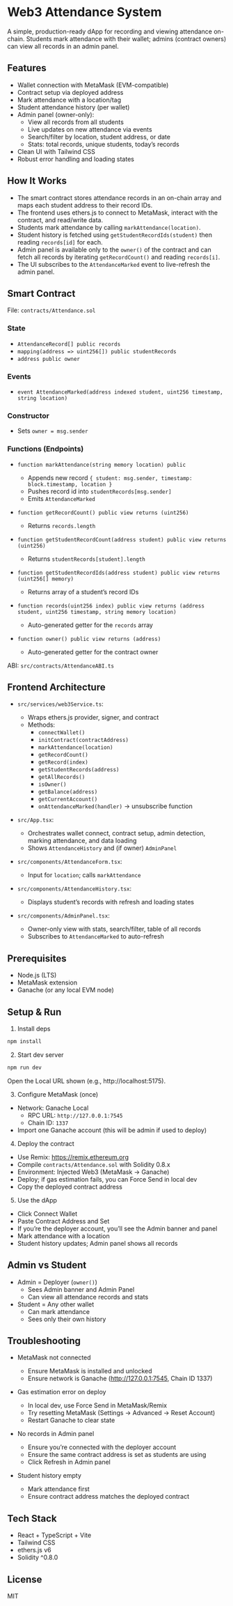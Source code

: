 # Web3 Attendance System

A simple, production-ready dApp for recording and viewing attendance on-chain. Students mark attendance with their wallet; admins (contract owners) can view all records in an admin panel.

## Features

- Wallet connection with MetaMask (EVM-compatible)
- Contract setup via deployed address
- Mark attendance with a location/tag
- Student attendance history (per wallet)
- Admin panel (owner-only):
  - View all records from all students
  - Live updates on new attendance via events
  - Search/filter by location, student address, or date
  - Stats: total records, unique students, today’s records
- Clean UI with Tailwind CSS
- Robust error handling and loading states

## How It Works

- The smart contract stores attendance records in an on-chain array and maps each student address to their record IDs.
- The frontend uses ethers.js to connect to MetaMask, interact with the contract, and read/write data.
- Students mark attendance by calling `markAttendance(location)`.
- Student history is fetched using `getStudentRecordIds(student)` then reading `records[id]` for each.
- Admin panel is available only to the `owner()` of the contract and can fetch all records by iterating `getRecordCount()` and reading `records[i]`.
- The UI subscribes to the `AttendanceMarked` event to live-refresh the admin panel.

## Smart Contract

File: `contracts/Attendance.sol`

### State
- `AttendanceRecord[] public records`
- `mapping(address => uint256[]) public studentRecords`
- `address public owner`

### Events
- `event AttendanceMarked(address indexed student, uint256 timestamp, string location)`

### Constructor
- Sets `owner = msg.sender`

### Functions (Endpoints)
- `function markAttendance(string memory location) public`
  - Appends new record `{ student: msg.sender, timestamp: block.timestamp, location }`
  - Pushes record id into `studentRecords[msg.sender]`
  - Emits `AttendanceMarked`

- `function getRecordCount() public view returns (uint256)`
  - Returns `records.length`

- `function getStudentRecordCount(address student) public view returns (uint256)`
  - Returns `studentRecords[student].length`

- `function getStudentRecordIds(address student) public view returns (uint256[] memory)`
  - Returns array of a student’s record IDs

- `function records(uint256 index) public view returns (address student, uint256 timestamp, string memory location)`
  - Auto-generated getter for the `records` array

- `function owner() public view returns (address)`
  - Auto-generated getter for the contract owner

ABI: `src/contracts/AttendanceABI.ts`

## Frontend Architecture

- `src/services/web3Service.ts`:
  - Wraps ethers.js provider, signer, and contract
  - Methods:
    - `connectWallet()`
    - `initContract(contractAddress)`
    - `markAttendance(location)`
    - `getRecordCount()`
    - `getRecord(index)`
    - `getStudentRecords(address)`
    - `getAllRecords()`
    - `isOwner()`
    - `getBalance(address)`
    - `getCurrentAccount()`
    - `onAttendanceMarked(handler)` → unsubscribe function

- `src/App.tsx`:
  - Orchestrates wallet connect, contract setup, admin detection, marking attendance, and data loading
  - Shows `AttendanceHistory` and (if owner) `AdminPanel`

- `src/components/AttendanceForm.tsx`:
  - Input for `location`; calls `markAttendance`

- `src/components/AttendanceHistory.tsx`:
  - Displays student’s records with refresh and loading states

- `src/components/AdminPanel.tsx`:
  - Owner-only view with stats, search/filter, table of all records
  - Subscribes to `AttendanceMarked` to auto-refresh

## Prerequisites

- Node.js (LTS)
- MetaMask extension
- Ganache (or any local EVM node)

## Setup & Run

1) Install deps
```bash
npm install
```

2) Start dev server
```bash
npm run dev
```
Open the Local URL shown (e.g., http://localhost:5175).

3) Configure MetaMask (once)
- Network: Ganache Local
  - RPC URL: `http://127.0.0.1:7545`
  - Chain ID: `1337`
- Import one Ganache account (this will be admin if used to deploy)

4) Deploy the contract
- Use Remix: https://remix.ethereum.org
- Compile `contracts/Attendance.sol` with Solidity 0.8.x
- Environment: Injected Web3 (MetaMask → Ganache)
- Deploy; if gas estimation fails, you can Force Send in local dev
- Copy the deployed contract address

5) Use the dApp
- Click Connect Wallet
- Paste Contract Address and Set
- If you’re the deployer account, you’ll see the Admin banner and panel
- Mark attendance with a location
- Student history updates; Admin panel shows all records

## Admin vs Student

- Admin = Deployer (`owner()`)
  - Sees Admin banner and Admin Panel
  - Can view all attendance records and stats
- Student = Any other wallet
  - Can mark attendance
  - Sees only their own history

## Troubleshooting

- MetaMask not connected
  - Ensure MetaMask is installed and unlocked
  - Ensure network is Ganache (http://127.0.0.1:7545, Chain ID 1337)

- Gas estimation error on deploy
  - In local dev, use Force Send in MetaMask/Remix
  - Try resetting MetaMask (Settings → Advanced → Reset Account)
  - Restart Ganache to clear state

- No records in Admin panel
  - Ensure you’re connected with the deployer account
  - Ensure the same contract address is set as students are using
  - Click Refresh in Admin panel

- Student history empty
  - Mark attendance first
  - Ensure contract address matches the deployed contract

## Tech Stack

- React + TypeScript + Vite
- Tailwind CSS
- ethers.js v6
- Solidity ^0.8.0

## License

MIT
